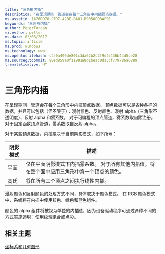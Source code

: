 ```yaml
---
title: "三角形内插"
description: "在呈现期间，管道会在每个三角形中内插顶点数据。"
ms.assetid: 1A76DD78-CED7-42BE-BA81-B9050CD3AF9B
keywords: "三角形内插"
author: PeterTurcan
ms.author: pettur
ms.date: 02/08/2017
ms.topic: article
ms.prod: windows
ms.technology: uwp
ms.openlocfilehash: c440a499de801c3da62b2c2f9d4e436b44d5ce28
ms.sourcegitcommit: 909d859a0f11981a8d1beac0da35f779786a6889
translationtype: HT
---
```

# <a name="triangle-interpolation"></a>三角形内插


在呈现期间，管道会在每个三角形中内插顶点数据。 顶点数据可以是各种各样的数据，并且可以包括（但不限于）：漫射颜色、反射颜色、漫射 alpha（三角形不透明度）、反射 alpha 和雾系数。 对于可编程的顶点管道，雾系数取自雾注册。 对于固定函数顶点管道，雾系数取自反射 alpha。

对于某些顶点数据，内插取决于当前阴影模式，如下所示：

| 阴影模式 | 描述                                                                                                                                                                 |
|--------------|-----------------------------------------------------------------------------------------------------------------------------------------------------------------------------|
| 平面         | 仅在平面阴影模式下内插雾系数。 对于所有其他内插值，将在整个面中应用三角形中第一个顶点的颜色。 |
| 高氏      | 将在所有三个顶点之间执行线性内插。                                                                                                               |

 

漫射颜色和反射颜色的处理方式不同，具体取决于颜色模式。 在 RGB 颜色模式中，系统将在内插中使用红色、绿色和蓝色组件。

颜色的 alpha 组件将被视为单独的内插值，因为设备驱动程序可通过两种不同的方式实施透明：使用纹理混合或点彩。

## <a name="span-idrelated-topicsspanrelated-topics"></a><span id="related-topics"></span>相关主题


[坐标系和几何图形](coordinate-systems-and-geometry.md)

 

 




